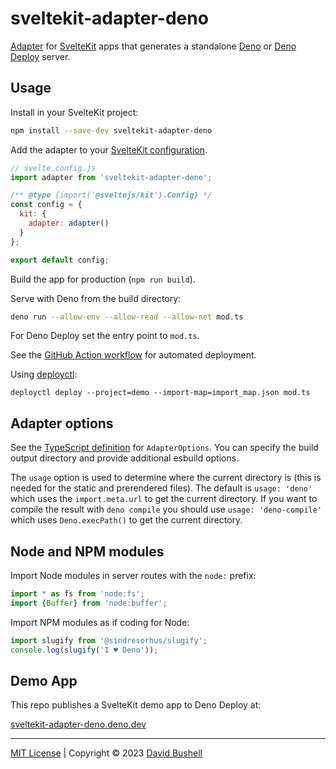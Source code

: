 # sveltekit-adapter-deno

[Adapter](https://kit.svelte.dev/docs/adapters) for [SvelteKit](https://kit.svelte.dev/) apps that generates a standalone [Deno](https://deno.com/runtime) or [Deno Deploy](https://deno.com/deploy) server.

## Usage

Install in your SvelteKit project:

```sh
npm install --save-dev sveltekit-adapter-deno
```

Add the adapter to your [SvelteKit configuration](https://kit.svelte.dev/docs/configuration).

```js
// svelte.config.js
import adapter from 'sveltekit-adapter-deno';

/** @type {import('@sveltejs/kit').Config} */
const config = {
  kit: {
    adapter: adapter()
  }
};

export default config;
```

Build the app for production (`npm run build`).

Serve with Deno from the build directory:

```sh
deno run --allow-env --allow-read --allow-net mod.ts
```

For Deno Deploy set the entry point to `mod.ts`.

See the [GitHub Action workflow](/.github/workflows/ci.yml) for automated deployment.

Using [deployctl](https://deno.com/deploy/docs/deployctl):

```
deployctl deploy --project=demo --import-map=import_map.json mod.ts
```

## Adapter options

See the [TypeScript definition](/index.d.ts) for `AdapterOptions`. You can specify the build output directory and provide additional esbuild options.

The `usage` option is used to determine where the current directory is (this is needed for the static and prerendered files). The default is `usage: 'deno'` which uses the `import.meta.url` to get the current directory.
If you want to compile the result with `deno compile` you should use `usage: 'deno-compile'` which uses `Deno.execPath()` to get the current directory.

## Node and NPM modules

Import Node modules in server routes with the `node:` prefix:

```js
import * as fs from 'node:fs';
import {Buffer} from 'node:buffer';
```

Import NPM modules as if coding for Node:

```js
import slugify from '@sindresorhus/slugify';
console.log(slugify('I ♥ Deno'));
```

## Demo App

This repo publishes a SvelteKit demo app to Deno Deploy at:

[sveltekit-adapter-deno.deno.dev](https://sveltekit-adapter-deno.deno.dev/)

* * *

[MIT License](/LICENSE) | Copyright © 2023 [David Bushell](https://dbushell.com)
